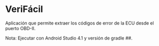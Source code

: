 # VeriFácil
Aplicación que permite extraer los códigos de error de la ECU desde el puerto OBD-II.

Nota: Ejecutar con Android Studio 4.1 y versión de gradle ##.
